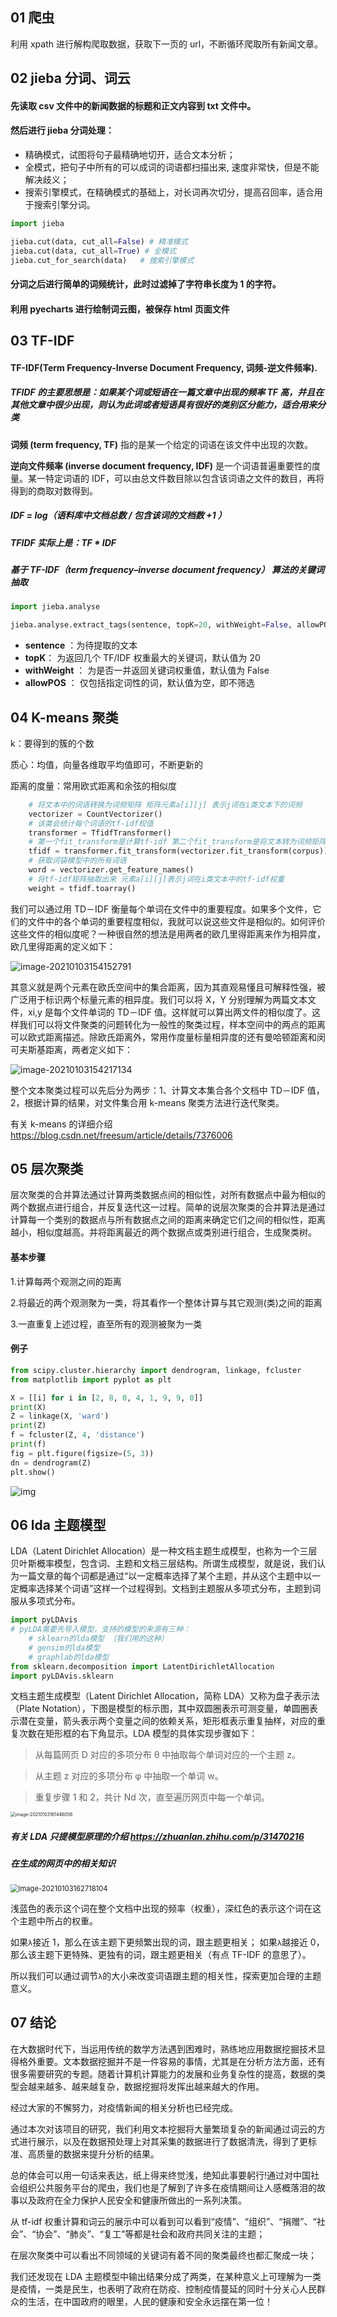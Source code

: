 ## 01 爬虫

利用 xpath 进行解构爬取数据，获取下一页的 url，不断循环爬取所有新闻文章。

## 02 jieba 分词、词云

#### 先读取 csv 文件中的新闻数据的标题和正文内容到 txt 文件中。

#### 然后进行 jieba 分词处理：

- 精确模式，试图将句子最精确地切开，适合文本分析；
- 全模式，把句子中所有的可以成词的词语都扫描出来, 速度非常快，但是不能解决歧义；
- 搜索引擎模式，在精确模式的基础上，对长词再次切分，提高召回率，适合用于搜索引擎分词。

```python
import jieba

jieba.cut(data, cut_all=False) # 精准模式
jieba.cut(data, cut_all=True) # 全模式
jieba.cut_for_search(data)	 # 搜索引擎模式
```

#### 分词之后进行简单的词频统计，此时过滤掉了字符串长度为 1 的字符。

#### 利用 pyecharts 进行绘制词云图，被保存 html 页面文件

## 03 TF-IDF

#### TF-IDF(Term Frequency-Inverse Document Frequency, 词频-逆文件频率).

##### TFIDF 的主要思想是：如果某个词或短语在一篇文章中出现的频率 TF 高，并且在其他文章中很少出现，则认为此词或者短语具有很好的类别区分能力，适合用来分类

**词频 (term frequency, TF)** 指的是某一个给定的词语在该文件中出现的次数。

**逆向文件频率 (inverse document frequency, IDF)** 是一个词语普遍重要性的度量。某一特定词语的 IDF，可以由总文件数目除以包含该词语之文件的数目，再将得到的商取对数得到。

##### IDF = log（语料库中文档总数 / 包含该词的文档数 +1 ）

##### TFIDF 实际上是：TF \* IDF

##### 基于 TF-IDF（term frequency–inverse document frequency） 算法的关键词抽取

```python
import jieba.analyse

jieba.analyse.extract_tags(sentence, topK=20, withWeight=False, allowPOS=())
```

- **sentence** ：为待提取的文本
- **topK**： 为返回几个 TF/IDF 权重最大的关键词，默认值为 20
- **withWeight** ： 为是否一并返回关键词权重值，默认值为 False
- **allowPOS** ： 仅包括指定词性的词，默认值为空，即不筛选

## 04 K-means 聚类

k：要得到的簇的个数

质心：均值，向量各维取平均值即可，不断更新的

距离的度量：常用欧式距离和余弦的相似度

```python
	# 将文本中的词语转换为词频矩阵 矩阵元素a[i][j] 表示j词在i类文本下的词频
    vectorizer = CountVectorizer()
    # 该类会统计每个词语的tf-idf权值
    transformer = TfidfTransformer()
    # 第一个fit_transform是计算tf-idf 第二个fit_transform是将文本转为词频矩阵
    tfidf = transformer.fit_transform(vectorizer.fit_transform(corpus))
    # 获取词袋模型中的所有词语
    word = vectorizer.get_feature_names()
    # 将tf-idf矩阵抽取出来 元素a[i][j]表示j词在i类文本中的tf-idf权重
    weight = tfidf.toarray()
```

我们可以通过用 TD－IDF 衡量每个单词在文件中的重要程度。如果多个文件，它们的文件中的各个单词的重要程度相似，我就可以说这些文件是相似的。如何评价这些文件的相似度呢？一种很自然的想法是用两者的欧几里得距离来作为相异度，欧几里得距离的定义如下：

![image-20210103154152791](C:\Users\Lenovo\AppData\Roaming\Typora\typora-user-images\image-20210103154152791.png)

其意义就是两个元素在欧氏空间中的集合距离，因为其直观易懂且可解释性强，被广泛用于标识两个标量元素的相异度。我们可以将 X，Y 分别理解为两篇文本文件，xi,y 是每个文件单词的 TD－IDF 值。这样就可以算出两文件的相似度了。这样我们可以将文件聚类的问题转化为一般性的聚类过程，样本空间中的两点的距离可以欧式距离描述。除欧氏距离外，常用作度量标量相异度的还有曼哈顿距离和闵可夫斯基距离，两者定义如下：

![image-20210103154217134](C:\Users\Lenovo\AppData\Roaming\Typora\typora-user-images\image-20210103154217134.png)

整个文本聚类过程可以先后分为两步：1、计算文本集合各个文档中 TD－IDF 值，2，根据计算的结果，对文件集合用 k-means 聚类方法进行迭代聚类。

有关 k-means 的详细介绍 https://blog.csdn.net/freesum/article/details/7376006

## 05 层次聚类

层次聚类的合并算法通过计算两类数据点间的相似性，对所有数据点中最为相似的两个数据点进行组合，并反复迭代这一过程。简单的说层次聚类的合并算法是通过计算每一个类别的数据点与所有数据点之间的距离来确定它们之间的相似性，距离越小，相似度越高。并将距离最近的两个数据点或类别进行组合，生成聚类树。

#### 基本步骤

1.计算每两个观测之间的距离

2.将最近的两个观测聚为一类，将其看作一个整体计算与其它观测(类)之间的距离

3.一直重复上述过程，直至所有的观测被聚为一类

#### 例子

```python
from scipy.cluster.hierarchy import dendrogram, linkage, fcluster
from matplotlib import pyplot as plt

X = [[i] for i in [2, 8, 0, 4, 1, 9, 9, 0]]
print(X)
Z = linkage(X, 'ward')
print(Z)
f = fcluster(Z, 4, 'distance')
print(f)
fig = plt.figure(figsize=(5, 3))
dn = dendrogram(Z)
plt.show()
```

![img](https://img-blog.csdnimg.cn/20190301181326559.png?x-oss-process=image/watermark,type_ZmFuZ3poZW5naGVpdGk,shadow_10,text_aHR0cHM6Ly9ibG9nLmNzZG4ubmV0L3lpYm80OTIzODc=,size_16,color_FFFFFF,t_70)

## 06 lda 主题模型

LDA（Latent Dirichlet Allocation）是一种文档主题生成模型，也称为一个三层贝叶斯概率模型，包含词、主题和文档三层结构。所谓生成模型，就是说，我们认为一篇文章的每个词都是通过“以一定概率选择了某个主题，并从这个主题中以一定概率选择某个词语”这样一个过程得到。文档到主题服从多项式分布，主题到词服从多项式分布。

```python
import pyLDAvis
# pyLDA需要先导入模型，支持的模型的来源有三种：
	# sklearn的lda模型 （我们用的这种）
	# gensim的lda模型
	# graphlab的lda模型
from sklearn.decomposition import LatentDirichletAllocation
import pyLDAvis.sklearn
```

文档主题生成模型（Latent Dirichlet Allocation，简称 LDA）又称为盘子表示法（Plate Notation），下图是模型的标示图，其中双圆圈表示可测变量，单圆圈表示潜在变量，箭头表示两个变量之间的依赖关系，矩形框表示重复抽样，对应的重复次数在矩形框的右下角显示。LDA 模型的具体实现步骤如下：

> 从每篇网页 D 对应的多项分布 θ 中抽取每个单词对应的一个主题 z。

> 从主题 z 对应的多项分布 φ 中抽取一个单词 w。

> 重复步骤 1 和 2，共计 Nd 次，直至遍历网页中每一个单词。

<img src="C:\Users\Lenovo\AppData\Roaming\Typora\typora-user-images\image-20210103161446056.png" alt="image-20210103161446056" style="zoom: 50%;" />

##### 有关 LDA 只提模型原理的介绍 https://zhuanlan.zhihu.com/p/31470216

##### 在生成的网页中的相关知识

<img src="C:\Users\Lenovo\AppData\Roaming\Typora\typora-user-images\image-20210103162718104.png" alt="image-20210103162718104" style="zoom:80%;" />

浅蓝色的表示这个词在整个文档中出现的频率（权重），深红色的表示这个词在这个主题中所占的权重。

如果`λ`接近 1，那么在该主题下更频繁出现的词，跟主题更相关；
如果`λ`越接近 0，那么该主题下更特殊、更独有的词，跟主题更相关（有点 TF-IDF 的意思了）。

所以我们可以通过调节`λ`的大小来改变词语跟主题的相关性，探索更加合理的主题意义。

## 07 结论

在大数据时代下，当运用传统的数学方法遇到困难时，熟练地应用数据挖掘技术显得格外重要。文本数据挖掘并不是一件容易的事情，尤其是在分析方法方面，还有很多需要研究的专题。随着计算机计算能力的发展和业务复杂性的提高，数据的类型会越来越多、越来越复杂，数据挖掘将发挥出越来越大的作用。

经过大家的不懈努力，对疫情新闻的相关分析也已经完成。

通过本次对该项目的研究，我们利用文本挖掘将大量繁琐复杂的新闻通过词云的方式进行展示，以及在数据预处理上对其采集的数据进行了数据清洗，得到了更标准、高质量的数据来提升分析的结果。

总的体会可以用一句话来表达，纸上得来终觉浅，绝知此事要躬行!通过对中国社会组织公共服务平台的爬虫，我们也是了解到了许多在疫情期间让人感概落泪的故事以及政府在全力保护人民安全和健康所做出的一系列决策。

从 tf-idf 权重计算和词云的展示中可以看到可以看到“疫情”、“组织”、“捐赠”、“社会”、“协会”、“肺炎”、“复工”等都是社会和政府共同关注的主题；

在层次聚类中可以看出不同领域的关键词有着不同的聚类最终也都汇聚成一块；

我们还发现在 LDA 主题模型中输出结果分成了两类，在某种意义上可理解为一类是疫情，一类是民生，也表明了政府在防疫、控制疫情蔓延的同时十分关心人民群众的生活，在中国政府的眼里，人民的健康和安全永远摆在第一位！
